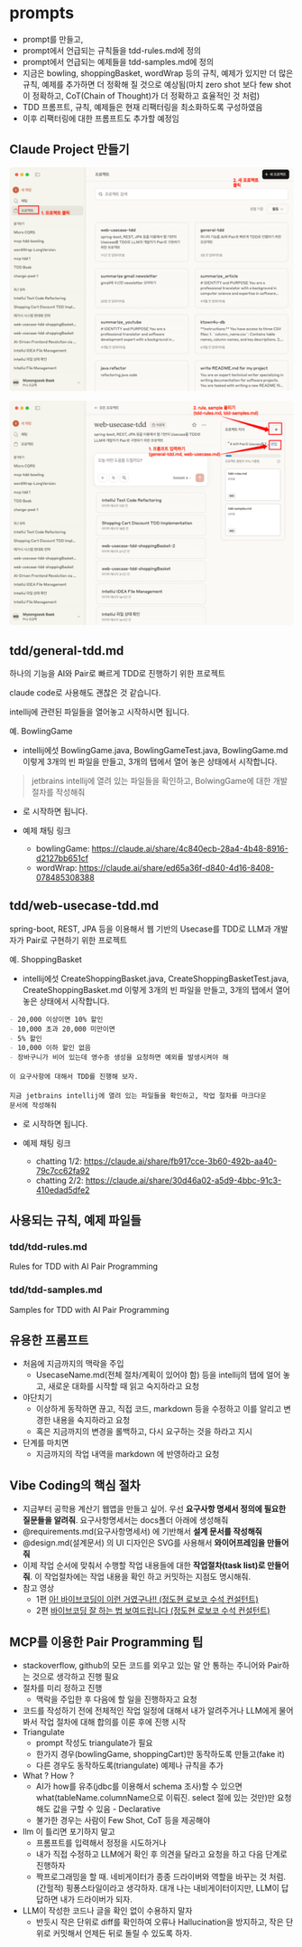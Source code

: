 # prompts

- prompt를 만들고,
- prompt에서 언급되는 규칙들을 tdd-rules.md에 정의
- prompt에서 언급되는 예제들을 tdd-samples.md에 정의
- 지금은 bowling, shoppingBasket, wordWrap 등의 규칙, 예제가 있지만 더 많은
  규칙, 예제를 추가하면 더 정확해 질 것으로 예상됨(마치 zero shot 보다 few
  shot이 정확하고, CoT(Chain of Thought)가 더 정확하고 효율적인 것 처럼)
- TDD 프롬프트, 규칙, 예제들은 현재 리팩터링을 최소화하도록 구성하였음
- 이후 리팩터링에 대한 프롬프트도 추가할 예정임

## Claude Project 만들기

![img_1.png](claude_prj1.png)

![img_1.png](claude_prj2.png)

## tdd/general-tdd.md

하나의 기능을 AI와 Pair로 빠르게 TDD로 진행하기 위한 프로젝트

claude code로 사용해도 괜찮은 것 같습니다.

intellij에 관련된 파일들을 열어놓고 시작하시면 됩니다.

예. BowlingGame

- intellij에섯 BowlingGame.java, BowlingGameTest.java, BowlingGame.md 이렇게
  3개의 빈 파일을 만들고, 3개의 탭에서 열어 놓은 상태에서 시작합니다.

> jetbrains intellij에 열려 있는 파일들을 확인하고, BolwingGame에 대한 개발
> 절차를 작성해줘

- 로 시작하면 됩니다.

- 예제 채팅 링크
    - bowlingGame: <https://claude.ai/share/4c840ecb-28a4-4b48-8916-d2127bb651cf>
    - wordWrap: <https://claude.ai/share/ed65a36f-d840-4d16-8408-078485308388>

## tdd/web-usecase-tdd.md

spring-boot, REST, JPA 등을 이용해서 웹 기반의 Usecase를 TDD로 LLM과 개발자가
Pair로 구현하기 위한 프로젝트

예. ShoppingBasket

- intellij에섯 CreateShoppingBasket.java, CreateShoppingBasketTest.java,
  CreateShoppingBasket.md 이렇게 3개의 빈 파일을 만들고, 3개의 탭에서 열어 놓은
  상태에서 시작합니다.

```markdown
- 20,000 이상이면 10% 할인
- 10,000 초과 20,000 미만이면
- 5% 할인
- 10,000 이하 할인 없음
- 장바구니가 비어 있는데 영수증 생성을 요청하면 예외를 발생시켜야 해

이 요구사항에 대해서 TDD를 진행해 보자.

지금 jetbrains intellij에 열려 있는 파일들을 확인하고, 작업 절차를 마크다운
문서에 작성해줘
```

- 로 시작하면 됩니다.

- 예제 채팅 링크
    - chatting 1/2: <https://claude.ai/share/fb917cce-3b60-492b-aa40-79c7cc62fa92>
    - chatting 2/2: <https://claude.ai/share/30d46a02-a5d9-4bbc-91c3-410edad5dfe2>

## 사용되는 규칙, 예제 파일들

### tdd/tdd-rules.md

Rules for TDD with AI Pair Programming

### tdd/tdd-samples.md

Samples for TDD with AI Pair Programming

## 유용한 프롬프트

- 처음에 지금까지의 맥락을 주입
    - UsecaseName.md(전체 절차/계획이 있어야 함) 등을 intellij의 탭에 얼어 놓고,
      새로운 대화를 시작할 때 읽고 숙지하라고 요청
- 야단치기
    - 이상하게 동작하면 끊고, 직접 코드, markdown 등을 수정하고 이를 알리고 변경한
      내용을 숙지하라고 요청
    - 혹은 지금까지의 변경을 롤백하고, 다시 요구하는 것을 하라고 지시
- 단계를 마치면
    - 지금까지의 작업 내역을 markdown 에 반영하라고 요청

## Vibe Coding의 핵심 절차

- 지금부터 공학용 계산기 웹앱을 만들고 싶어. 우선 **요구사항 명세서 정의에
  필요한 질문들을 알려줘**. 요구사항명세서는 docs폴더 아래에 생성해줘
- @requirements.md(요구사항명세서) 에 기반해서 **설계 문서를 작성해줘**
- @design.md(설계문서) 의 UI 디자인은 SVG를 사용해서 **와이어프레임을 만들어줘**
- 이제 작업 순서에 맞춰서 수행할 작업 내용들에 대한 **작업절차(task list)로
  만들어줘**. 이 작업절차에는 작업 내용을 확인 하고 커밋하는 지점도 명시해줘.
- 참고 영상
    - 1편
      [아! 바이브코딩이 이런 거였구나!! (정도현 로보코 수석 컨설턴트)](https://www.youtube.com/watch?v=tTeCnBi6GPU)
    - 2편
      [바이브코딩 잘 하는 법 보여드립니다 (정도현 로보코 수석 컨설턴트)](https://www.youtube.com/watch?v=Ak2SiHYekdA)

## MCP를 이용한 Pair Programming 팁

- stackoverflow, github의 모든 코드를 외우고 있는 말 안 통하는 주니어와 Pair하는 것으로 생각하고 진행 필요
- 절차를 미리 정하고 진행
    - 맥락을 주입한 후 다음에 할 일을 진행하자고 요청
- 코드를 작성하기 전에 전체적인 작업 일정에 대해서 내가 알려주거나 LLM에게 물어봐서 작업 절차에 대해 합의를 이룬 후에 진행 시작
- Triangulate
    - prompt 작성도 triangulate가 필요
    - 한가지 경우(bowlingGame, shoppingCart)만 동작하도록 만들고(fake it)
    - 다른 경우도 동작하도록(triangulate) 예제나 규칙을 추가
- What ? How ?
    - AI가 how를 유추(jdbc를 이용해서 schema 조사)할 수 있으면 what(tableName.columnName으로 이뤄진. select 절에 있는 것만)만 요청해도 값을 구할 수 있음 -
      Declarative
    - 불가한 경우는 사람이 Few Shot, CoT 등을 제공해야
- llm 이 틀리면 포기하지 말고
    - 프롬프트를 입력해서 정정을 시도하거나
    - 내가 직접 수정하고 LLM에거 확인 후 의견을 달라고 요청을 하고 다음 단계로 진행하자
    - 짝프로그래밍을 할 때. 네비게이터가 종종 드라이버와 역할을 바꾸는 것 처럼. (간헐적) 핑퐁스타일이라고 생각하자. 대개 나는 내비게이터이지만, LLM이 답답하면 내가 드라이버가 되자.
- LLM이 작성한 코드나 글을 확인 없이 수용하지 말자
    - 반듯시 작은 단위로 diff를 확인하여 오류나 Hallucination을 방지하고, 작은 단위로 커밋해서 언제든 뒤로 돌릴 수 있도록 하자.
